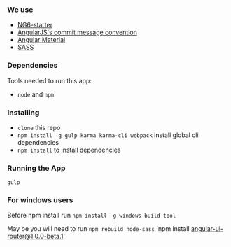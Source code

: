 ### We use
- [NG6-starter](https://github.com/AngularClass/NG6-starter)
- [AngularJS's commit message convention](https://github.com/angular/angular.js/blob/master/CONTRIBUTING.md#-git-commit-guidelines)
- [Angular Material](https://material.angularjs.org/latest/)
- [SASS](http://sass-lang.com/guide)

### Dependencies
Tools needed to run this app:
* `node` and `npm`

### Installing
* `clone` this repo
* `npm install -g gulp karma karma-cli webpack` install global cli dependencies
* `npm install` to install dependencies

### Running the App
`gulp`

### For windows users
Before npm install run
`npm install -g windows-build-tool`

May be you will need to run 
`npm rebuild node-sass`
'npm install angular-ui-router@1.0.0-beta.1'


